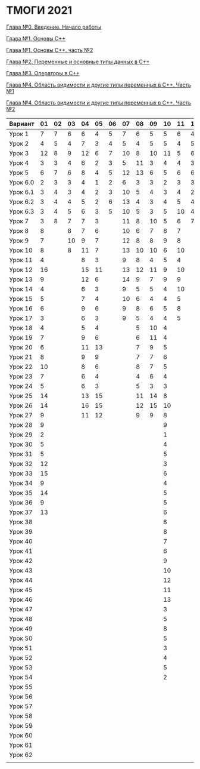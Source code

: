 # ТМОГИ 2021

[Глава №0. Введение. Начало работы](https://drive.google.com/drive/folders/1q9ILkl6kPBrzqY5IDAdt2iB8K4RCu3_s)

[Глава №1. Основы C++](https://drive.google.com/drive/folders/1dMwYSpwDyVjM3WYAmFnPbQyAa7Ku27ae?usp=sharing)

[Глава №1. Основы C++. часть №2](https://drive.google.com/drive/folders/1fXnj1Y5SFlGWLntIE1J1n9CxaEfAoDRt?usp=sharing)

[Глава №2. Переменные и основные типы данных в C++](https://drive.google.com/drive/folders/1H2bi6jBYB0l9SboeHFAvLMLuulBqJsar?usp=sharing)

[Глава №3. Операторы в C++](https://drive.google.com/drive/folders/16XzNa9f414aQFBlKuvIkwz7AKf2PCaL8?usp=sharing)

[Глава №4. Область видимости и другие типы переменных в C++. Часть №1](https://drive.google.com/drive/folders/18j9-sDrLqS7UFw7azZ-Sh42akJAXK9d5?usp=sharing)

[Глава №4. Область видимости и другие типы переменных в C++. Часть №2](https://drive.google.com/drive/folders/1IMZf9ja42b_KkapW57ksI2JSQn3f5nlN?usp=sharing)

| Вариант  | 01 | 02 | 03 | 04 | 05 | 06 | 07 | 08 | 09 | 10 | 11 | 12 | 13 | 14 | 15 | 16 | 17 | 18 | 19 | 20 |
| -------  | -- | -- | -- | -- | -- | -- | -- | -- | -- | -- | -- | -- | -- | -- | -- | -- | -- | -- | -- | -- |
| Урок 1   |  7 |  7 |  6 |  6 |  4 |  5 |  7 |  6 |  5 |  5 | 6  |  4 |    |  4 |  5 |  4 |  6 |  5 |  4 |    |
| Урок 2   |  4 |  5 |  4 |  7 |  3 |  4 |  5 |  4 |  5 |  5 | 4  |  5 |    |  2 |  4 |  2 |  4 |  3 |  5 |    |
| Урок 3   | 12 |  8 |  9 | 12 |  6 |  7 | 10 |  8 | 10 | 11 | 5  |  6 |    |  6 | 11 |  6 |  8 | 10 |  9 |    |
| Урок 4   |  3 |  3 |  4 |  6 |  2 |  3 |  5 | 11 |  3 |  4 | 4  |  3 |    |  2 |  2 |  2 |  4 |  8 |  5 |    |
| Урок 5   |  6 |  7 |  6 |  8 |  4 |  5 | 12 | 13 |  6 |  5 | 6  |  6 |    |  5 |  6 |  5 |  8 | 14 |  6 |    |
| Урок 6.0 |  2 |  3 |  3 |  4 |  1 |  2 |  6 |  3 |  3 |  2 | 3  |  3 |    |  1 |  2 |  1 |  2 |  2 |  2 |    |
| Урок 6.1 |  3 |  4 |  3 |  4 |  2 |  3 | 10 |  5 |  4 |  3 | 4  |  2 |    |  1 |  3 |  2 |  4 |  5 |  3 |    |
| Урок 6.2 |  3 |  4 |  4 |  5 |  2 |  6 | 13 |  4 |  3 |  4 | 5  |  4 |    |  3 |  3 |  3 |  3 |  4 |  4 |    |
| Урок 6.3 |  3 |  4 |  5 |  6 |  3 |  5 | 10 |  5 |  3 |  5 | 10 |  4 |    |  2 |  2 |  3 |  4 |  5 |  5 |    |
| Урок 7   |  3 |  8 |  7 |  7 |  3 |    | 11 |  8 | 10 |  5 | 6  |  7 |    |  3 |  9 |  3 |  4 |  4 |  7 |    |
| Урок 8   |  8 |    |  8 |  7 |  6 |    | 10 |  6 |  7 |  8 | 7  |    |    | 10 |  6 |  9 |  8 | 10 |  9 |    |
| Урок 9   |  7 |    | 10 |  9 |  7 |    | 12 |  8 |  8 |  9 | 8  |    |    | 11 |  8 |  9 |  8 |  8 |  9 |    |
| Урок 10  |  8 |    |  8 | 11 |  7 |    | 13 | 10 | 10 |  6 | 10 |    |    | 10 |  6 |  8 |  6 |  6 |  8 |    |
| Урок 11  |  4 |    |    |  8 |  3 |    |  9 |  8 |  4 |  5 |  4 |    |    |  7 |  4 |  5 |  5 |  3 |  4 |    |
| Урок 12  | 16 |    |    | 15 | 11 |    | 13 | 12 | 11 |  9 | 10 |    |    | 14 | 10 | 12 | 10 |  8 | 10 |    |
| Урок 13  |  9 |    |    | 12 |  6 |    | 14 | 9  |  7 |  9 |  9 |    |    |  9 |  7 |  8 |  8 | 10 |  9 |    |
| Урок 14  |  4 |    |    |  6 |  3 |    |  9 | 5  |  5 |  4 | 10 |    |    |  5 |  3 |  4 |  5 |  3 |  5 |    |
| Урок 15  |  5 |    |    |  7 |  4 |    | 10 | 6  |  4 |  4 |  5 |    |    |  6 |  4 |  5 |  5 |  4 |  6 |    |
| Урок 16  |  6 |    |    |  9 |  6 |    |  9 | 8  |  6 |  5 |  8 |    |    |  7 |  5 |  6 |  5 |  5 |  5 |    |
| Урок 17  |  3 |    |    |  6 |  3 |    |  9 | 5  |  4 |  4 |  5 |    |    |  4 |  3 |  4 |  5 |  5 |  4 |    |
| Урок 18  |  4 |    |    |  5 |  4 |    |    | 5  | 10 |  4 |    |    |    |  5 |  6 |  4 |    |  4 |  5 |    |
| Урок 19  |  7 |    |    |  9 |  6 |    |    | 6  | 11 |  4 |    |    |    |  8 |  7 |  4 |    |  5 |  5 |    |
| Урок 20  |  6 |    |    | 11 | 13 |    |    | 7  |  9 |  5 |    |    |    |  8 |  7 |  5 |    |  5 |  7 |    |
| Урок 21  |  8 |    |    |  9 |  9 |    |    | 7  |  7 |  6 |    |    |    |  9 |  9 |  6 |    |  6 |  9 |    |
| Урок 22  | 10 |    |    |  8 |  6 |    |    | 8  |  7 |  5 |    |    |    |  6 |  7 |  7 |    |  6 |  6 |    |
| Урок 23  |  7 |    |    |  6 |  4 |    |    | 4  |  6 |  4 |    |    |    |  5 |  6 |  5 |    |  5 |  6 |    |
| Урок 24  |  5 |    |    |  6 |  3 |    |    | 5  |  3 |  3 |    |    |    |  4 |  3 |  3 |    |  4 |  3 |    |
| Урок 25  | 14 |    |    | 13 | 15 |    |    | 11 | 14 |  8 |    |    |    | 14 | 12 | 11 |    |  9 | 11 |    |
| Урок 26  | 14 |    |    | 16 | 15 |    |    | 12 | 15 | 10 |    |    |    | 14 | 15 | 12 |    |  9 | 10 |    |
| Урок 27  |  9 |    |    | 11 | 12 |    |    | 9  |  9 |  8 |    |    |    |  9 | 11 | 10 |    |  9 |  9 |    |
| Урок 28  |  9 |    |    |    |    |    |    |    |    |  9 |    |    |    | 10 |  9 |  9 |    |    |    |    |
| Урок 29  |  2 |    |    |    |    |    |    |    |    |  1 |    |    |    | 3  |  2 |  2 |    |    |    |    |
| Урок 30  |  5 |    |    |    |    |    |    |    |    |  4 |    |    |    | 4  |  4 |  5 |    |    |    |    |
| Урок 31  |  5 |    |    |    |    |    |    |    |    |  5 |    |    |    | 5  |  4 |  5 |    |    |    |    |
| Урок 32  | 12 |    |    |    |    |    |    |    |    |  3 |    |    |    | 4  |  3 |  3 |    |    |    |    |
| Урок 33  | 15 |    |    |    |    |    |    |    |    |  6 |    |    |    | 5  |  4 |  5 |    |    |    |    |
| Урок 34  |  9 |    |    |    |    |    |    |    |    |  4 |    |    |    | 5  |  4 |  5 |    |    |    |    |
| Урок 35  | 14 |    |    |    |    |    |    |    |    |  5 |    |    |    | 7  |  5 |  5 |    |    |    |    |
| Урок 36  |  9 |    |    |    |    |    |    |    |    |  5 |    |    |    | 7  |  5 |  5 |    |    |    |    |
| Урок 37  | 13 |    |    |    |    |    |    |    |    |  6 |    |    |    | 8  |  7 |  6 |    |    |    |    |
| Урок 38  |    |    |    |    |    |    |    |    |    |  8 |    |    |    |    |  9 |  8 |    |    |    |    |
| Урок 39  |    |    |    |    |    |    |    |    |    |  8 |    |    |    |    |  7 |  8 |    |    |    |    |
| Урок 40  |    |    |    |    |    |    |    |    |    |  7 |    |    |    |    |  5 |  6 |    |    |    |    |
| Урок 41  |    |    |    |    |    |    |    |    |    |  6 |    |    |    |    |  6 |  7 |    |    |    |    |
| Урок 42  |    |    |    |    |    |    |    |    |    |  9 |    |    |    |    |  8 |  7 |    |    |    |    |
| Урок 43  |    |    |    |    |    |    |    |    |    | 10 |    |    |    |    | 10 | 10 |    |    |    |    |
| Урок 44  |    |    |    |    |    |    |    |    |    | 12 |    |    |    |    | 11 | 10 |    |    |    |    |
| Урок 45  |    |    |    |    |    |    |    |    |    | 11 |    |    |    |    | 11 | 10 |    |    |    |    |
| Урок 46  |    |    |    |    |    |    |    |    |    | 13 |    |    |    |    | 13 | 12 |    |    |    |    |
| Урок 47  |    |    |    |    |    |    |    |    |    |  3 |    |    |    |    |  3 |    |    |    |    |    |
| Урок 48  |    |    |    |    |    |    |    |    |    |  5 |    |    |    |    |  9 |    |    |    |    |    |
| Урок 49  |    |    |    |    |    |    |    |    |    |  8 |    |    |    |    | 12 |    |    |    |    |    |
| Урок 50  |    |    |    |    |    |    |    |    |    |  5 |    |    |    |    |  8 |    |    |    |    |    |
| Урок 51  |    |    |    |    |    |    |    |    |    |  3 |    |    |    |    |  5 |    |    |    |    |    |
| Урок 52  |    |    |    |    |    |    |    |    |    |  4 |    |    |    |    |  5 |    |    |    |    |    |
| Урок 53  |    |    |    |    |    |    |    |    |    |  5 |    |    |    |    |  7 |    |    |    |    |    |
| Урок 54  |    |    |    |    |    |    |    |    |    |  2 |    |    |    |    |  4 |    |    |    |    |    |
| Урок 55  |    |    |    |    |    |    |    |    |    |    |    |    |    |    |    |    |    |    |    |    |
| Урок 56  |    |    |    |    |    |    |    |    |    |    |    |    |    |    |    |    |    |    |    |    |
| Урок 57  |    |    |    |    |    |    |    |    |    |    |    |    |    |    |    |    |    |    |    |    |
| Урок 58  |    |    |    |    |    |    |    |    |    |    |    |    |    |    |    |    |    |    |    |    |
| Урок 59  |    |    |    |    |    |    |    |    |    |    |    |    |    |    |    |    |    |    |    |    |
| Урок 60  |    |    |    |    |    |    |    |    |    |    |    |    |    |    |    |    |    |    |    |    |
| Урок 61  |    |    |    |    |    |    |    |    |    |    |    |    |    |    |    |    |    |    |    |    |
| Урок 62  |    |    |    |    |    |    |    |    |    |    |    |    |    |    |    |    |    |    |    |    |
|          |    |    |    |    |    |    |    |    |    |    |    |    |    |    |    |    |    |    |    |    |

